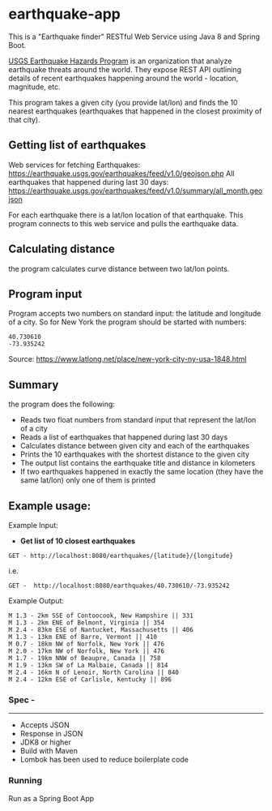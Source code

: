 # earthquake-app

This is a "Earthquake finder" RESTful Web Service using Java 8 and Spring Boot.

[USGS Earthquake Hazards Program](https://earthquake.usgs.gov/aboutus/) is an organization that analyze earthquake threats around the world. They expose REST API outlining details of recent earthquakes happening around the world - location, magnitude, etc.

This program takes a given city (you provide lat/lon) and finds the 10 nearest earthquakes (earthquakes that happened in the closest proximity of that city).

## Getting list of earthquakes
Web services for fetching Earthquakes: https://earthquake.usgs.gov/earthquakes/feed/v1.0/geojson.php
All earthquakes that happened during last 30 days: https://earthquake.usgs.gov/earthquakes/feed/v1.0/summary/all_month.geojson

For each earthquake there is a lat/lon location of that earthquake. This program connects to this web service and pulls the earthquake data.

## Calculating distance
the program calculates curve distance between two lat/lon points.

## Program input
Program accepts two numbers on standard input: the latitude and longitude of a city. So for New York the program should be started with numbers:
```
40.730610  
-73.935242  
```
Source: https://www.latlong.net/place/new-york-city-ny-usa-1848.html


## Summary
the program does the following:
* Reads two float numbers from standard input that represent the lat/lon of a city
* Reads a list of earthquakes that happened during last 30 days
* Calculates distance between given city and each of the earthquakes
* Prints the 10 earthquakes with the shortest distance to the given city
* The output list contains the earthquake title and distance in kilometers
* If two earthquakes happened in exactly the same location (they have the same lat/lon) only one of them is printed


## Example usage: 
Example Input:  
 * **Get list of 10 closest earthquakes**
```
GET - http://localhost:8080/earthquakes/{latitude}/{longitude}
 ```
i.e.
```
GET -  http://localhost:8080/earthquakes/40.730610/-73.935242
 ```
Example Output:
```
M 1.3 - 2km SSE of Contoocook, New Hampshire || 331  
M 1.3 - 2km ENE of Belmont, Virginia || 354  
M 2.4 - 83km ESE of Nantucket, Massachusetts || 406  
M 1.3 - 13km ENE of Barre, Vermont || 410  
M 0.7 - 18km NW of Norfolk, New York || 476  
M 2.0 - 17km NW of Norfolk, New York || 476  
M 1.7 - 19km NNW of Beaupre, Canada || 758  
M 1.9 - 13km SW of La Malbaie, Canada || 814  
M 2.4 - 16km N of Lenoir, North Carolina || 840  
M 2.4 - 12km ESE of Carlisle, Kentucky || 896  
```

### Spec -
------
* Accepts JSON 
* Response in JSON 
* JDK8 or higher
* Build with Maven
* Lombok has been used to reduce boilerplate code

### Running
Run as a Spring Boot App
